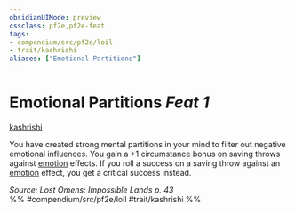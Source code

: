```yaml
---
obsidianUIMode: preview
cssclass: pf2e,pf2e-feat
tags:
- compendium/src/pf2e/loil
- trait/kashrishi
aliases: ["Emotional Partitions"]
---
```

# Emotional Partitions  *Feat 1*  
[kashrishi](kashrishi-loil.md "Kashrishi Ancestry & Heritage Trait")  


You have created strong mental partitions in your mind to filter out negative emotional influences. You gain a +1 circumstance bonus on saving throws against [emotion](emotion.md "Emotion Effect Trait") effects. If you roll a success on a saving throw against an [emotion](emotion.md "Emotion Effect Trait") effect, you get a critical success instead.

*Source: Lost Omens: Impossible Lands p. 43*  
%% #compendium/src/pf2e/loil #trait/kashrishi %%